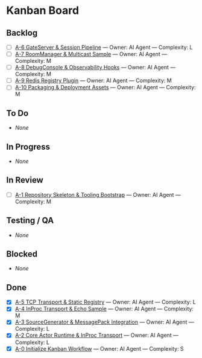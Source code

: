 # Kanban Board

## Backlog
- [ ] [A-6 GateServer & Session Pipeline](issues/A-6-gate-session.md) — Owner: AI Agent — Complexity: L
- [ ] [A-7 RoomManager & Multicast Sample](issues/A-7-roommanager.md) — Owner: AI Agent — Complexity: M
- [ ] [A-8 DebugConsole & Observability Hooks](issues/A-8-debug-console.md) — Owner: AI Agent — Complexity: M
- [ ] [A-9 Redis Registry Plugin](issues/A-9-redis-registry.md) — Owner: AI Agent — Complexity: M
- [ ] [A-10 Packaging & Deployment Assets](issues/A-10-packaging.md) — Owner: AI Agent — Complexity: M

## To Do
- _None_

## In Progress
- _None_

## In Review
- [ ] [A-1 Repository Skeleton & Tooling Bootstrap](issues/A-1-repo-skeleton.md) — Owner: AI Agent — Complexity: M

## Testing / QA
- _None_

## Blocked
- _None_

## Done
- [x] [A-5 TCP Transport & Static Registry](issues/A-5-tcp-transport.md) — Owner: AI Agent — Complexity: L
- [x] [A-4 InProc Transport & Echo Sample](issues/A-4-inproc-transport.md) — Owner: AI Agent — Complexity: M
- [x] [A-3 SourceGenerator & MessagePack Integration](issues/A-3-source-generator.md) — Owner: AI Agent — Complexity: L
- [x] [A-2 Core Actor Runtime & InProc Transport](issues/A-2-core-actor-runtime.md) — Owner: AI Agent — Complexity: L
- [x] [A-0 Initialize Kanban Workflow](issues/A-0-initialize-kanban.md) — Owner: AI Agent — Complexity: S
